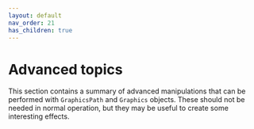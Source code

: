 ```yaml
---
layout: default
nav_order: 21
has_children: true
---
```


# Advanced topics

This section contains a summary of advanced manipulations that can be performed with `GraphicsPath` and `Graphics` objects. These should not be needed in normal operation, but they may be useful to create some interesting effects.
